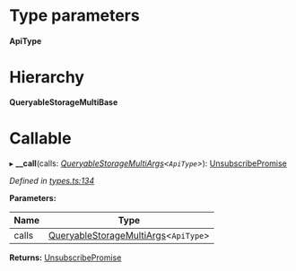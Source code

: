 

# Type parameters
#### ApiType 
# Hierarchy

**QueryableStorageMultiBase**

# Callable
▸ **__call**(calls: *[QueryableStorageMultiArgs](../modules/_types_.md#queryablestoragemultiargs)<`ApiType`>*): [UnsubscribePromise](../modules/_types_.md#unsubscribepromise)

*Defined in [types.ts:134](https://github.com/polkadot-js/api/blob/f9605cd/packages/api/src/types.ts#L134)*

**Parameters:**

| Name | Type |
| ------ | ------ |
| calls | [QueryableStorageMultiArgs](../modules/_types_.md#queryablestoragemultiargs)<`ApiType`> |

**Returns:** [UnsubscribePromise](../modules/_types_.md#unsubscribepromise)

